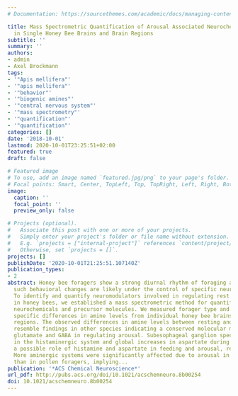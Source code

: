 ```yaml
---
# Documentation: https://sourcethemes.com/academic/docs/managing-content/

title: Mass Spectrometric Quantification of Arousal Associated Neurochemical Changes
  in Single Honey Bee Brains and Brain Regions
subtitle: ''
summary: ''
authors:
- admin
- Axel Brockmann
tags:
- '"Apis mellifera"'
- '"apis mellifera"'
- '"behavior"'
- '"biogenic amines"'
- '"central nervous system"'
- '"mass spectrometry"'
- '"quantification"'
- '"quantification"'
categories: []
date: '2018-10-01'
lastmod: 2020-10-01T23:25:51+02:00
featured: true
draft: false

# Featured image
# To use, add an image named `featured.jpg/png` to your page's folder.
# Focal points: Smart, Center, TopLeft, Top, TopRight, Left, Right, BottomLeft, Bottom, BottomRight.
image:
  caption: ''
  focal_point: ''
  preview_only: false

# Projects (optional).
#   Associate this post with one or more of your projects.
#   Simply enter your project's folder or file name without extension.
#   E.g. `projects = ["internal-project"]` references `content/project/deep-learning/index.md`.
#   Otherwise, set `projects = []`.
projects: []
publishDate: '2020-10-01T21:25:51.107140Z'
publication_types:
- 2
abstract: Honey bee foragers show a strong diurnal rhythm of foraging activity, and
  such behavioral changes are likely under the control of specific neuromodulators.
  To identify and quantify neuromodulators involved in regulating rest and arousal
  in honey bees, we established a mass spectrometric method for quantifying 14 different
  neurochemicals and precursor molecules. We measured forager type and brain region
  specific differences in amine levels from individual honey bee brains and brain
  regions. The observed differences in amine levels between resting and aroused foragers
  resemble findings in other species indicating a conserved molecular mechanism by
  glutamate and GABA in regulating arousal. Subesophageal ganglion specific changes
  in the histaminergic system and global increases in aspartate during arousal suggest
  a possible role of histamine and aspartate in feeding and arousal, respectively.
  More aminergic systems were significantly affected due to arousal in nectar foragers
  than in pollen foragers, implying...
publication: '*ACS Chemical Neuroscience*'
url_pdf: http://pubs.acs.org/doi/10.1021/acschemneuro.8b00254
doi: 10.1021/acschemneuro.8b00254
---
```

